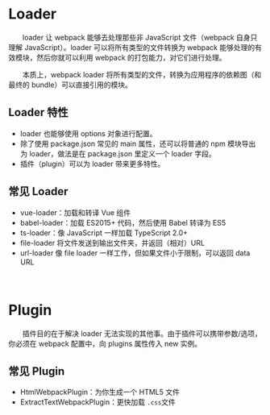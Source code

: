 # Loader
　　loader 让 webpack 能够去处理那些非 JavaScript 文件（webpack 自身只理解 JavaScript）。loader 可以将所有类型的文件转换为 webpack 能够处理的有效模块，然后你就可以利用 webpack 的打包能力，对它们进行处理。

　　本质上，webpack loader 将所有类型的文件，转换为应用程序的依赖图（和最终的 bundle）可以直接引用的模块。
## Loader 特性
* loader 也能够使用 options 对象进行配置。
* 除了使用 package.json 常见的 main 属性，还可以将普通的 npm 模块导出为 loader，做法是在 package.json 里定义一个 loader 字段。
* 插件（plugin）可以为 loader 带来更多特性。

## 常见 Loader
* vue-loader：加载和转译 Vue 组件
* babel-loader：加载 ES2015+ 代码，然后使用 Babel 转译为 ES5
* ts-loader：像 JavaScript 一样加载 TypeScript 2.0+
* file-loader 将文件发送到输出文件夹，并返回（相对）URL
* url-loader 像 file loader 一样工作，但如果文件小于限制，可以返回 data URL

<br>

# Plugin
　　插件目的在于解决 loader 无法实现的其他事。由于插件可以携带参数/选项，你必须在 webpack 配置中，向 plugins 属性传入 new 实例。
## 常见 Plugin
* HtmlWebpackPlugin：为你生成一个 HTML5 文件
* ExtractTextWebpackPlugin：更快加载 `.css`文件
